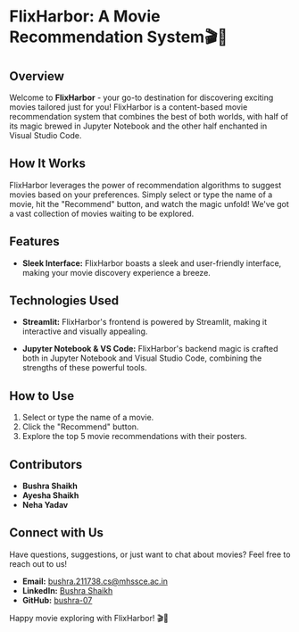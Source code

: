 # FlixHarbor: A Movie Recommendation System🎬🍿

## Overview

Welcome to **FlixHarbor** - your go-to destination for discovering exciting movies tailored just for you! FlixHarbor is a content-based movie recommendation system that combines the best of both worlds, with half of its magic brewed in Jupyter Notebook and the other half enchanted in Visual Studio Code.

## How It Works

FlixHarbor leverages the power of recommendation algorithms to suggest movies based on your preferences. Simply select or type the name of a movie, hit the "Recommend" button, and watch the magic unfold! We've got a vast collection of movies waiting to be explored.

## Features

- **Sleek Interface:** FlixHarbor boasts a sleek and user-friendly interface, making your movie discovery experience a breeze.

## Technologies Used

- **Streamlit:** FlixHarbor's frontend is powered by Streamlit, making it interactive and visually appealing.

- **Jupyter Notebook & VS Code:** FlixHarbor's backend magic is crafted both in Jupyter Notebook and Visual Studio Code, combining the strengths of these powerful tools.

## How to Use

1. Select or type the name of a movie.
2. Click the "Recommend" button.
3. Explore the top 5 movie recommendations with their posters.

## Contributors

- **Bushra Shaikh**
- **Ayesha Shaikh**
- **Neha Yadav**

## Connect with Us

Have questions, suggestions, or just want to chat about movies? Feel free to reach out to us!

- **Email:** bushra.211738.cs@mhssce.ac.in
- **LinkedIn:** [Bushra Shaikh](https://www.linkedin.com/in/bushra-shaikh-2a623528a/)
- **GitHub:** [bushra-07](https://github.com/bushra-07)

Happy movie exploring with FlixHarbor! 🎬🍿
